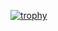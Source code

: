 [![trophy](https://github-profile-trophy.vercel.app/?username=Mbushvh)](https://github.com/Mbushvh/github-profile-trophy)
